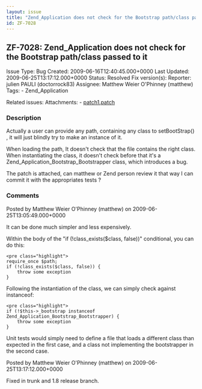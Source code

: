 ```yaml
---
layout: issue
title: "Zend_Application does not check for the Bootstrap path/class passed to it"
id: ZF-7028
---
```


ZF-7028: Zend\_Application does not check for the Bootstrap path/class passed to it
-----------------------------------------------------------------------------------

 Issue Type: Bug Created: 2009-06-16T12:40:45.000+0000 Last Updated: 2009-06-25T13:17:12.000+0000 Status: Resolved Fix version(s): 
 Reporter:  julien PAULI (doctorrock83)  Assignee:  Matthew Weier O'Phinney (matthew)  Tags: - Zend\_Application
 
 Related issues: 
 Attachments: - [patch1.patch](/issues/secure/attachment/12015/patch1.patch)
 
### Description

Actually a user can provide any path, containing any class to setBootStrap() , it will just blindly try to make an instance of it.

When loading the path, It doesn't check that the file contains the right class. When instantiating the class, it doesn't check before that it's a Zend\_Application\_Bootstrap\_Bootstrapper class, which introduces a bug.

The patch is attached, can matthew or Zend person review it that way I can commit it with the appropriates tests ?

 

 

### Comments

Posted by Matthew Weier O'Phinney (matthew) on 2009-06-25T13:05:49.000+0000

It can be done much simpler and less expensively.

Within the body of the "if (!class\_exists($class, false))" conditional, you can do this:

 
    <pre class="highlight">
    require_once $path;
    if (!class_exists($class, false)) {
        throw some exception
    }


Following the instantiation of the class, we can simply check against instanceof:

 
    <pre class="highlight">
    if (!$this->_bootstrap instanceof Zend_Application_Bootstrap_Bootstrapper) {
        throw some exception
    }


Unit tests would simply need to define a file that loads a different class than expected in the first case, and a class not implementing the bootstrapper in the second case.

 

 

Posted by Matthew Weier O'Phinney (matthew) on 2009-06-25T13:17:12.000+0000

Fixed in trunk and 1.8 release branch.

 

 
